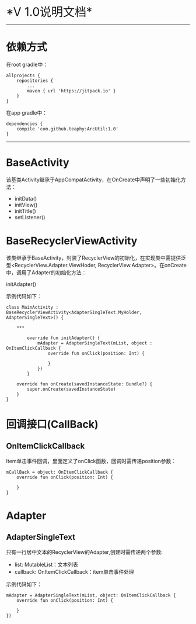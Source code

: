 <font size = 6>
*V 1.0说明文档*
</font>

<hr>

# 依赖方式 #

在root gradle中：

	allprojects {
		repositories {
			...
			maven { url 'https://jitpack.io' }
		}
	}

在app gradle中：

	dependencies {
	    compile 'com.github.teaphy:ArcUtil:1.0'
	}

<hr>

# BaseActivity #

该基类Activity继承于AppCompatActivity，在OnCreate中声明了一些初始化方法：

- initData()
- initView()
- initTitle()
- setListener()

# BaseRecyclerViewActivity #

该类继承于BaseActivity，封装了RecyclerView的初始化，在实现类中需提供泛型<RecyclerView.Adapter.ViewHoder, RecyclerView.Adapter>。在onCreate中，调用了Adapter的初始化方法：

initAdapter()


示例代码如下：

	class MainActivity : BaseRecyclerViewActivity<AdapterSingleText.MyHolder, AdapterSingleText>() {
		
		***
	
	        override fun initAdapter() {
	            mAdapter = AdapterSingleText(mList, object : OnItemClickCallback {
	                override fun onClick(position: Int) {
	
	                }
	            })
	        }
	
		override fun onCreate(savedInstanceState: Bundle?) {
			super.onCreate(savedInstanceState)
		}
	}

# 回调接口(CallBack) #

## OnItemClickCallback ##

Item单击事件回调，里面定义了onClick函数，回调时需传递position参数：

	mCallBack = object: OnItemClickCallback {
		override fun onClick(position: Int) {

		}
	}

# Adapter #

## AdapterSingleText ##

只有一行居中文本的RecyclerView的Adapter,创建时需传递两个参数:

- list: MutableList<String>：文本列表
- callback: OnItemClickCallback：item单击事件处理

示例代码如下：

	mAdapter = AdapterSingleText(mList, object: OnItemClickCallback {
		override fun onClick(position: Int) {

		}
	})
